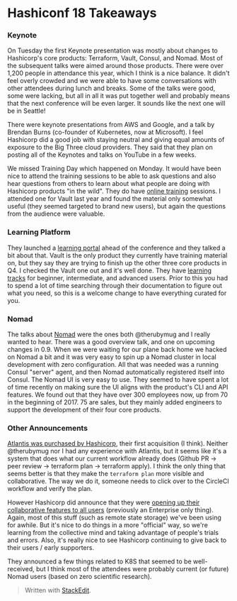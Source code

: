 # Hashiconf 18 Takeaways

### Keynote
On Tuesday the first Keynote presentation was mostly about changes to Hashicorp's core products: Terraform, Vault, Consul, and Nomad. Most of the subsequent talks were aimed around those products. There were over 1,200 people in attendance this year, which I think is a nice balance. It didn't feel overly crowded and we were able to have some conversations with other attendees during lunch and breaks. Some of the talks were good, some were lacking, but all in all it was put together well and probably means that the next conference will be even larger. It sounds like the next one will be in Seattle!

There were keynote presentations from AWS and Google, and a talk by Brendan Burns (co-founder of Kubernetes, now at Microsoft). I feel Hashicorp did a good job with staying neutral and giving equal amounts of exposure to the Big Three cloud providers. They said that they plan on posting all of the Keynotes and talks on YouTube in a few weeks.

We missed Training Day which happened on Monday. It would have been nice to attend the training sessions to be able to ask questions and also hear questions from others to learn about what people are doing with Hashicorp products "in the wild". They do have [online training](https://www.hashicorp.com/training) sessions. I attended one for Vault last year and found the material only somewhat useful (they seemed targeted to brand new users), but again the questions from the audience were valuable.

### Learning Platform
They launched a [learning portal](https://www.hashicorp.com/blog/hashicorp-learn-platform-with-vault) ahead of the conference and they talked a bit about that. Vault is the only product they currently have training material on, but they say they are trying to finish up the other three core products in Q4. I checked the Vault one out and it's well done. They have [learning tracks](https://learn.hashicorp.com/) for beginner, intermediate, and advanced users. Prior to this you had to spend a lot of time searching through their documentation to figure out what you need, so this is a welcome change to have everything curated for you.

### Nomad
The talks about [Nomad](https://www.nomadproject.io/) were the ones both @therubymug and I really wanted to hear. There was a good overview talk, and one on upcoming changes in 0.9. When we were waiting for our plane back home we hacked on Nomad a bit and it was very easy to spin up a Nomad cluster in local development with zero configuration. All that was needed was a running Consul "server" agent, and then Nomad automatically registered itself into Consul. The Nomad UI is very easy to use. They seemed to have spent a lot of time recently on making sure the UI aligns with the product's CLI and API features. We found out that they have over 300 employees now, up from 70 in the beginning of 2017. 75 are sales, but they mainly added engineers to support the development of their four core products.

### Other Announcements

[Atlantis was purchased by Hashicorp](https://medium.com/runatlantis/joining-hashicorp-200ee9572dc5), their first acquisition (I think). Neither @therubymug nor I had any experience with Atlantis, but it seems like it's a system that does what our current workflow already does (Github PR -> peer review -> terraform plan -> terraform apply). I think the only thing that seems better is that they make the `terraform plan` more visible and collaborative. The way we do it, someone needs to click over to the CircleCI workflow and verify the plan. 

However Hashicorp did announce that they were [opening up their collaborative features to all users](https://www.hashicorp.com/blog/terraform-collaboration-for-everyone) (previously an Enterprise only thing). Again, most of this stuff (such as remote state storage) we've been using for awhile. But it's nice to do things in a more "official" way, so we're learning from the collective mind and taking advantage of people's trials and errors. Also, it's really nice to see Hashicorp continuing to give back to their users / early supporters.

They announced a few things related to K8S that seemed to be well-received, but I think most of the attendees were probably current (or future) Nomad users (based on zero scientific research).

> Written with [StackEdit](https://stackedit.io/).

